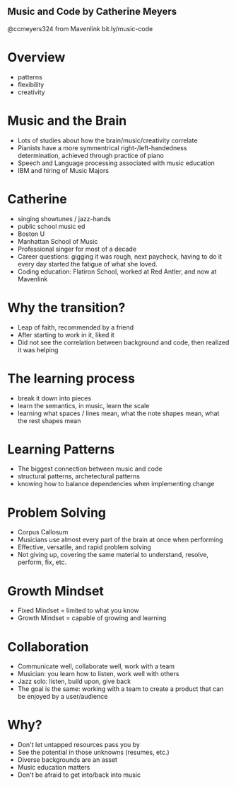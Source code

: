 Music and Code by Catherine Meyers
----------------------------------

@ccmeyers324 from Mavenlink
bit.ly/music-code

Overview
========

* patterns
* flexibility
* creativity

Music and the Brain
===================

* Lots of studies about how the brain/music/creativity correlate
* Pianists have a more symmentrical right-/left-handedness determination, achieved through practice of piano
* Speech and Language processing associated with music education
* IBM and hiring of Music Majors

Catherine
=========

* singing showtunes / jazz-hands
* public school music ed
* Boston U
* Manhattan School of Music
* Professional singer for most of a decade
* Career questions: gigging it was rough, next paycheck, having to do it every day started the fatigue of what she loved.
* Coding education: Flatiron School, worked at Red Antler, and now at Mavenlink

Why the transition?
===================

* Leap of faith, recommended by a friend
* After starting to work in it, liked it
* Did not see the correlation between background and code, then realized it was helping

The learning process
====================

* break it down into pieces
* learn the semantics, in music, learn the scale
* learning what spaces / lines mean, what the note shapes mean, what the rest shapes mean

Learning Patterns
=================

* The biggest connection between music and code
* structural patterns, archetectural patterns
* knowing how to balance dependencies when implementing change

Problem Solving
===============

* Corpus Callosum
* Musicians use almost every part of the brain at once when performing
* Effective, versatile, and rapid problem solving
* Not giving up, covering the same material to understand, resolve, perform, fix, etc.

Growth Mindset
==============

* Fixed Mindset = limited to what you know
* Growth Mindset = capable of growing and learning

Collaboration
=============

* Communicate well, collaborate well, work with a team
* Musician: you learn how to listen, work well with others
* Jazz solo: listen, build upon, give back
* The goal is the same: working with a team to create a product that can be enjoyed by a user/audience

Why?
====

* Don't let untapped resources pass you by
* See the potential in those unknowns (resumes, etc.)
* Diverse backgrounds are an asset
* Music education matters
* Don't be afraid to get into/back into music

